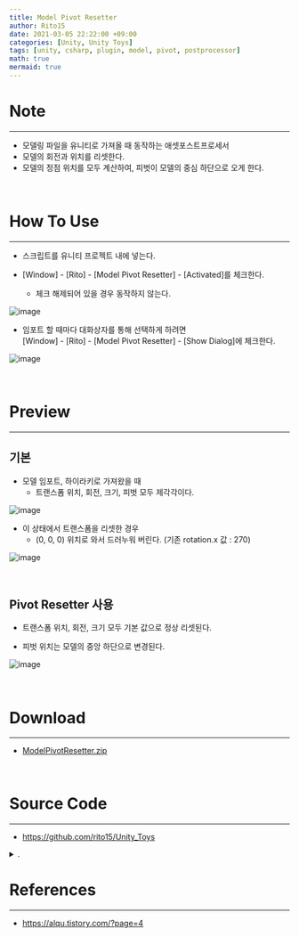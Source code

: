 ```yaml
---
title: Model Pivot Resetter
author: Rito15
date: 2021-03-05 22:22:00 +09:00
categories: [Unity, Unity Toys]
tags: [unity, csharp, plugin, model, pivot, postprocessor]
math: true
mermaid: true
---
```


# Note
---
- 모델링 파일을 유니티로 가져올 때 동작하는 애셋포스트프로세서
- 모델의 회전과 위치를 리셋한다.
- 모델의 정점 위치를 모두 계산하여, 피벗이 모델의 중심 하단으로 오게 한다.

<br>

# How To Use
---
- 스크립트를 유니티 프로젝트 내에 넣는다.

- [Window] - [Rito] - [Model Pivot Resetter] - [Activated]를 체크한다.
  - 체크 해제되어 있을 경우 동작하지 않는다.

![image](https://user-images.githubusercontent.com/42164422/110126112-6dfb7900-7e07-11eb-8145-eb635f7b8761.png)

- 임포트 할 때마다 대화상자를 통해 선택하게 하려면<br>
  [Window] - [Rito] - [Model Pivot Resetter] - [Show Dialog]에 체크한다.

![image](https://user-images.githubusercontent.com/42164422/110122641-3559a080-7e03-11eb-8db9-4d3247738a35.png)

<br>

# Preview
---

## 기본


- 모델 임포트, 하이라키로 가져왔을 때
  - 트랜스폼 위치, 회전, 크기, 피벗 모두 제각각이다.

![image](https://user-images.githubusercontent.com/42164422/110127359-e282e780-7e08-11eb-8fbc-9c7fe9debc58.png)


- 이 상태에서 트랜스폼을 리셋한 경우
  - (0, 0, 0) 위치로 와서 드러누워 버린다. (기존 rotation.x 값 : 270)

![image](https://user-images.githubusercontent.com/42164422/110122836-7a7dd280-7e03-11eb-96e0-ad1baf381101.png)


<br>

## Pivot Resetter 사용

- 트랜스폼 위치, 회전, 크기 모두 기본 값으로 정상 리셋된다.

- 피벗 위치는 모델의 중앙 하단으로 변경된다.

![image](https://user-images.githubusercontent.com/42164422/110123018-bd3faa80-7e03-11eb-9c25-25f4d8e3fe58.png)

<br>

# Download
---
- [ModelPivotResetter.zip](https://github.com/rito15/Images/files/6090997/ModelPivotResetter.zip)

<br>

# Source Code
---
- <https://github.com/rito15/Unity_Toys>

<details>
<summary markdown="span"> 
.
</summary>

```cs

#if UNITY_EDITOR

using UnityEngine;
using UnityEditor;

// 날짜 : 2021-03-05 PM 9:38:46
// 작성자 : Rito

// 기능
//  - 임포트되는 모델의 트랜스폼을 자동 리셋한다.
//  - 피벗을 모델의 중심 하단 좌표로 위치시킨다.

// 옵션
//  - [Window] - [Rito] - [Model Pivot Resetter] - [Activated]를 통해 동작 여부를 결정할 수 있다.
//  - [Window] - [Rito] - [Model Pivot Resetter] - [Show Dialog]를 체크할 경우,
//    모델을 임포트할 때마다 기능 적용 여부를 다이얼로그를 통해 선택할 수 있다.

namespace Rito
{
    public class ModelPivotResetter : AssetPostprocessor
    {
        private void OnPostprocessModel(GameObject go)
        {
            if(!Activated) return;

            if(!ShowDialog)
                ResetModelPivot(go);

            else if (EditorUtility.DisplayDialog("Model Pivot Resetter", $"Reset Pivot of {go.name}", "Yes", "No"))
                ResetModelPivot(go);
        }

        private void ResetModelPivot(GameObject go)
        {
            var meshes = go.GetComponentsInChildren<MeshFilter>();

            foreach (var meshFilter in meshes)
            {
                Mesh m = meshFilter.sharedMesh;
                Vector3[] vertices = m.vertices;

                // 1. 로컬 트랜스폼 초기화하면서 정점 돌려놓기
                for (int i = 0; i < m.vertexCount; i++)
                {
                    vertices[i] = go.transform.TransformPoint(m.vertices[i]);
                }

                go.transform.localRotation = Quaternion.identity;
                go.transform.localPosition = Vector3.zero;
                go.transform.localScale = Vector3.one;

                // 2. 피벗을 모델 중심 하단으로 변경
                Vector3 modelToPivotDist = -GetBottomCenterPosition(vertices);

                for (int i = 0; i < m.vertexCount; i++)
                {
                    vertices[i] += modelToPivotDist;
                }

                // 3. 메시에 적용
                m.vertices = vertices;
                m.RecalculateBounds();
                m.RecalculateNormals();

                Debug.Log($"Pivot Reset - {go.name}::{meshFilter.gameObject.name}");
            }
        }

        /// <summary> 모델의 XZ 중심, Y 하단 위치 구하기 </summary>
        private Vector3 GetBottomCenterPosition(Vector3[] vertices)
        {
            float minX = float.MaxValue, minZ = float.MaxValue, minY = float.MaxValue;
            float maxX = float.MinValue, maxZ = float.MinValue;

            foreach (var vert in vertices)
            {
                if(minX > vert.x) minX = vert.x;
                if(minZ > vert.z) minZ = vert.z;
                if(minY > vert.y) minY = vert.y;

                if(maxX < vert.x) maxX = vert.x;
                if(maxZ < vert.z) maxZ = vert.z;
            }
            float x = (minX + maxX) * 0.5f;
            float z = (minZ + maxZ) * 0.5f;
            float y = minY;

            return new Vector3(x, y, z);
        }

        /***********************************************************************
        *                               Menu Item
        ***********************************************************************/
        #region .
        // 1. On/Off
        private const string ActivationMenuName = "Window/Rito/Model Pivot Resetter/Activated";
        private const string ActivationSettingName = "ModelPivotResetterActivated";

        public static bool Activated
        {
            get { return EditorPrefs.GetBool(ActivationSettingName, true); }
            set { EditorPrefs.SetBool(ActivationSettingName, value); }
        }

        [MenuItem(ActivationMenuName)]
        private static void ActivationToggle() => Activated = !Activated;

        [MenuItem(ActivationMenuName, true)]
        private static bool ActivationToggleValidate()
        {
            Menu.SetChecked(ActivationMenuName, Activated);
            return true;
        }

        // 2. Show Dialog
        private const string ShowDialogMenuName = "Window/Rito/Model Pivot Resetter/Show Dialog";
        private const string ShowDialogSettingName = "ModelPivotResetterShowDialog";

        public static bool ShowDialog
        {
            get { return EditorPrefs.GetBool(ShowDialogSettingName, true); }
            set { EditorPrefs.SetBool(ShowDialogSettingName, value); }
        }

        [MenuItem(ShowDialogMenuName)]
        private static void ShowDialogToggle() => ShowDialog = !ShowDialog;

        [MenuItem(ShowDialogMenuName, true)]
        private static bool ShowDialogToggleValidate()
        {
            Menu.SetChecked(ShowDialogMenuName, ShowDialog);
            return true;
        }

        #endregion
    }
}

#endif
```

</details>


# References
---
- <https://alqu.tistory.com/?page=4>